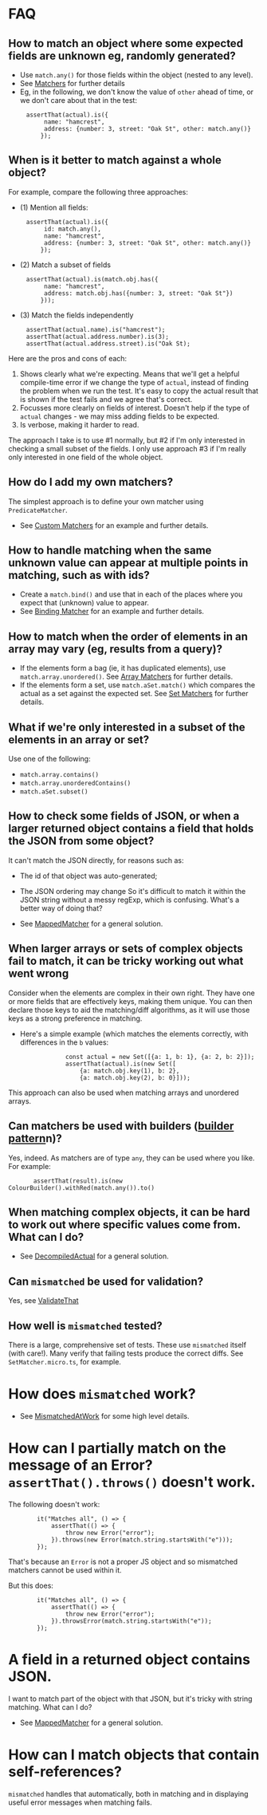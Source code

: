 # FAQ

## How to match an object where some expected fields are unknown eg, randomly generated?

 * Use `match.any()` for those fields within the object (nested to any level). 
 * See [Matchers](./MATCHERS.md) for further details
 * Eg, in the following, we don't know the value of `other` ahead of time, or we don't care about that in the test:
```
     assertThat(actual).is({
          name: "hamcrest",
          address: {number: 3, street: "Oak St", other: match.any()}
         });
```

## When is it better to match against a whole object?

For example, compare the following three approaches:

 * (1) Mention all fields:

```
     assertThat(actual).is({
          id: match.any(),
          name: "hamcrest",
          address: {number: 3, street: "Oak St", other: match.any()}
         });
```
 * (2) Match a subset of fields 

```
     assertThat(actual).is(match.obj.has({
          name: "hamcrest",
          address: match.obj.has({number: 3, street: "Oak St"})
         }));
```
 * (3) Match the fields independently
```
     assertThat(actual.name).is("hamcrest");
     assertThat(actual.address.number).is(3);
     assertThat(actual.address.street).is("Oak St);
```

Here are the pros and cons of each:
 1. Shows clearly what we're expecting. 
    Means that we'll get a helpful compile-time error if we change the type of `actual`, 
    instead of finding the problem when we run the test.
    It's easy to copy the actual result that is shown if the test fails and we agree that's correct.
 2. Focusses more clearly on fields of interest. Doesn't help if the type of `actual` changes - we may miss adding fields to be expected.
 3. Is verbose, making it harder to read.

The approach I take is to use #1 normally, but #2 if I'm only interested in checking a small subset of the fields.
I only use approach #3 if I'm really only interested in one field of the whole object.

## How do I add my own matchers?

The simplest approach is to define your own matcher using `PredicateMatcher`.

* See [Custom Matchers](./CustomMatchers.md) for an example and further details.

## How to handle matching when the same unknown value can appear at multiple points in matching, such as with ids?

 * Create a `match.bind()` and use that in each of the places where you expect that (unknown) value to appear.
 * See [Binding Matcher](./BindingMatcher.md) for an example and further details.

## How to match when the order of elements in an array may vary (eg, results from a query)?

 * If the elements form a bag (ie, it has duplicated elements), use `match.array.unordered()`.
   See [Array Matchers](./ArrayMatchers.md) for further details.
 * If the elements form a set, use `match.aSet.match()` which compares the actual as a set against the expected set.
   See [Set Matchers](./SetMatchers.md) for further details.

## What if we're only interested in a subset of the elements in an array or set?

Use one of the following:
 * `match.array.contains()`
 * `match.array.unorderedContains()`
 * `match.aSet.subset()`

## How to check some fields of JSON, or when a larger returned object contains a field that holds the JSON from some object?

It can't match the JSON directly, for reasons such as:
 * The id of that object was auto-generated;
 * The JSON ordering may change
So it's difficult to match it within the JSON string without a messy regExp, which is confusing.
What's a better way of doing that?

 * See [MappedMatcher](./MappedMatcher.md) for a general solution.

## When larger arrays or sets of complex objects fail to match, it can be tricky working out what went wrong

Consider when the elements are complex in their own right. 
They have one or more fields that are effectively keys, making them unique.
You can then declare those keys to aid the matching/diff algorithms, as it will use those keys as a strong preference in matching.

 * Here's a simple example (which matches the elements correctly, with differences in the `b` values:

```
                const actual = new Set([{a: 1, b: 1}, {a: 2, b: 2}]);
                assertThat(actual).is(new Set([
                    {a: match.obj.key(1), b: 2},
                    {a: match.obj.key(2), b: 0}]));
```

This approach can also be used when matching arrays and unordered arrays.

## Can matchers be used with builders ([builder pattern](https://en.wikipedia.org/wiki/Builder_pattern)n)?

Yes, indeed. As matchers are of type `any`, they can be used where you like. For example:

```
       assertThat(result).is(new ColourBuilder().withRed(match.any()).to()
```

## When matching complex objects, it can be hard to work out where specific values come from. What can I do?

* See [DecompiledActual](./DecompiledActual.md) for a general solution.

## Can `mismatched` be used for validation?

Yes, see [ValidateThat](./ValidateThat.md)

## How well is `mismatched` tested?

There is a large, comprehensive set of tests. 
These use `mismatched` itself (with care!). Many verify that failing tests produce the correct diffs.
See `SetMatcher.micro.ts`, for example.

# How does `mismatched` work?

* See [MismatchedAtWork](./MismatchedAtWork.md) for some high level details.

# How can I partially match on the message of an Error? `assertThat().throws()` doesn't work.

The following doesn't work:

```
        it("Matches all", () => {
            assertThat(() => {
                throw new Error("error");
            }).throws(new Error(match.string.startsWith("e")));
        });

```

That's because an `Error` is not a proper JS object and so mismatched matchers cannot be used within it.

But this does:

```
        it("Matches all", () => {
            assertThat(() => {
                throw new Error("error");
            }).throwsError(match.string.startsWith("e"));
        });
```

# A field in a returned object contains JSON. 

I want to match part of the object with that JSON, but it's tricky with string matching. What can I do?

* See [MappedMatcher](./MappedMatcher.md) for a general solution.

# How can I match objects that contain self-references?

`mismatched` handles that automatically, both in matching and in displaying useful error messages when matching fails.

